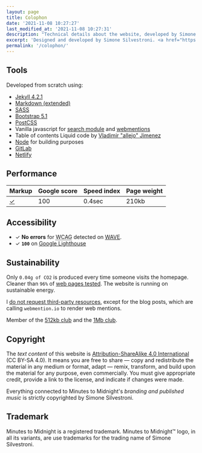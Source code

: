```yaml
---
layout: page
title: Colophon
date: '2021-11-08 10:27:27'
last_modified_at: '2021-11-08 10:27:31'
description: "Technical details about the website, developed by Simone Silvestroni and designed with Silvia Maggi, who also provided information architecture and photography."
excerpt: 'Designed and developed by Simone Silvestroni. <a href="https://silviamaggidesign.com/" title="Go to Silvia Maggi website">Silvia Maggi</a> provided information architecture and photography. Check the <a href="/projects/web-design/minutes-to-midnight/"><strong>case study</strong></a> for a detailed analysis.'
permalink: '/colophon/'
---
```

## Tools

Developed from scratch using:

- [Jekyll 4.2.1](https://jekyllrb.com/)
- [Markdown (extended)](https://www.markdownguide.org/getting-started/)
- [SASS](https://sass-lang.com/)
- [Bootstrap 5.1](https://getbootstrap.com/)
- [PostCSS](https://postcss.org/)
- Vanilla javascript for [search module](https://github.com/daviddarnes/jekyll-search-js) and [webmentions](http://beesbuzz.biz)
- Table of contents Liquid code by [Vladimir "allejo" Jimenez](https://github.com/allejo/jekyll-toc)
- [Node](https://nodejs.org/) for building purposes
- [GitLab](https://gitlab.com/minutes2midnight/m2m-website.git)
- [Netlify](https://netlify.com)

## Performance

<div class="table-responsive">
  <table class="table table-borderless mb-0">
    <thead>
      <tr>
        <th scope="col" class="align-top text-center">Markup</th>
        <th scope="col" class="align-top text-center">Google score</th>
        <th scope="col" class="align-top text-center">Speed index</th>
        <th scope="col" class="align-top text-center">Page weight</th>
      </tr>
    </thead>
    <tbody>
      <tr>
        <td class="text-center fs-2"><a href="https://validator.w3.org/nu/?doc=https://minutestomidnight.co.uk/" target="_blank" rel="noopener" title="Valid markup">✓</a></td>
        <td class="text-center fs-2">100</td>
        <td class="text-center fs-2">0.4sec</td>
        <td class="text-center fs-2">210kb</td>
      </tr>
    </tbody>
  </table>
</div>

## Accessibility

- ✓ **No errors** for 
<abbr title="Web Content Accessibility Guidelines">WCAG</abbr> detected on [WAVE](https://wave.webaim.org/report#/https://minutestomidnight.co.uk/).
- ✓ **`100`** on [Google Lighthouse](https://web.dev/measure/)

## Sustainability

Only `0.04g of CO2` is produced every time someone visits the homepage. Cleaner than `96%` of [web pages tested](https://www.websitecarbon.com/website/minutestomidnight-co-uk/ "Visit Website carbon"). The website is running on sustainable energy.

I [do not request third-party resources](https://aremythirdpartiesgreen.com/test/76e7ac7370d84f1fabd254608e118ff4), except for the blog posts, which are calling `webmention.io` to render web mentions.

Member of the [512kb club](https://512kb.club "Member of the 512kb Orange Team") and the [1Mb club](https://1mb.club/).

## Copyright

The _text content_ of this website is [Attribution-ShareAlike 4.0 International](https://creativecommons.org/licenses/by-sa/4.0/) (CC BY-SA 4.0). It means you are free to share — copy and redistribute the material in any medium or format, adapt — remix, transform, and build upon the material for any purpose, even commercially. You must give appropriate credit, provide a link to the license, and indicate if changes were made.

Everything connected to Minutes to Midnight's _branding and published music_ is strictly copyrighted by Simone Silvestroni.

## Trademark

Minutes to Midnight is a registered trademark. Minutes to Midnight&trade; logo, in all its variants, are use trademarks for the trading name of Simone Silvestroni.